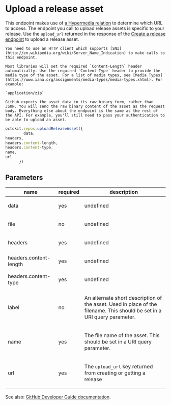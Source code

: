 # Upload a release asset

This endpoint makes use of [a Hypermedia relation](https://developer.github.com/v3/#hypermedia) to determine which URL to access. The endpoint you call to upload release assets is specific to your release. Use the `upload_url` returned in the response of the [Create a release endpoint](https://developer.github.com/v3/repos/releases/#create-a-release) to upload a release asset.

    You need to use an HTTP client which supports [SNI](http://en.wikipedia.org/wiki/Server_Name_Indication) to make calls to this endpoint.

    Most libraries will set the required `Content-Length` header automatically. Use the required `Content-Type` header to provide the media type of the asset. For a list of media types, see [Media Types](https://www.iana.org/assignments/media-types/media-types.xhtml). For example:

    `application/zip`

    GitHub expects the asset data in its raw binary form, rather than JSON. You will send the raw binary content of the asset as the request body. Everything else about the endpoint is the same as the rest of the API. For example, you'll still need to pass your authentication to be able to upload an asset.

```js
octokit.repos.uploadReleaseAsset({
        data,
headers,
headers.content-length,
headers.content-type,
name,
url
      })
```

## Parameters

<table>
  <thead>
    <tr>
      <th>name</th>
      <th>required</th>
      <th>description</th>
    </tr>
  </thead>
  <tbody>
    <tr><td>data</td><td>yes</td><td>

undefined

</td></tr>
<tr><td>file</td><td>no</td><td>

undefined

</td></tr>
<tr><td>headers</td><td>yes</td><td>

undefined

</td></tr>
<tr><td>headers.content-length</td><td>yes</td><td>

undefined

</td></tr>
<tr><td>headers.content-type</td><td>yes</td><td>

undefined

</td></tr>
<tr><td>label</td><td>no</td><td>

An alternate short description of the asset. Used in place of the filename. This should be set in a URI query parameter.

</td></tr>
<tr><td>name</td><td>yes</td><td>

The file name of the asset. This should be set in a URI query parameter.

</td></tr>
<tr><td>url</td><td>yes</td><td>

The `upload_url` key returned from creating or getting a release

</td></tr>
  </tbody>
</table>

See also: [GitHub Developer Guide documentation](endpoint.documentationUrl).
